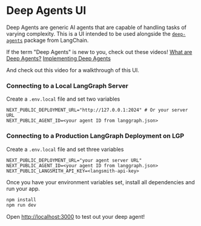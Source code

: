 # Deep Agents UI

Deep Agents are generic AI agents that are capable of handling tasks of varying complexity. This is a UI intended to be used alongside the [`deep-agents`](https://github.com/hwchase17/deepagents?ref=blog.langchain.com) package from LangChain.

If the term "Deep Agents" is new to you, check out these videos!
[What are Deep Agents?](https://www.youtube.com/watch?v=433SmtTc0TA)
[Implementing Deep Agents](https://www.youtube.com/watch?v=TTMYJAw5tiA&t=701s)

And check out this video for a walkthrough of this UI.

### Connecting to a Local LangGraph Server

Create a `.env.local` file and set two variables

```env
NEXT_PUBLIC_DEPLOYMENT_URL="http://127.0.0.1:2024" # Or your server URL
NEXT_PUBLIC_AGENT_ID=<your agent ID from langgraph.json>
```

### Connecting to a Production LangGraph Deployment on LGP

Create a `.env.local` file and set three variables

```env
NEXT_PUBLIC_DEPLOYMENT_URL="your agent server URL"
NEXT_PUBLIC_AGENT_ID=<your agent ID from langgraph.json>
NEXT_PUBLIC_LANGSMITH_API_KEY=<langsmith-api-key>
```

Once you have your environment variables set, install all dependencies and run your app.

```bash
npm install
npm run dev
```

Open [http://localhost:3000](http://localhost:3000) to test out your deep agent!

